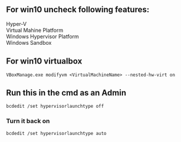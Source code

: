 ## For win10 uncheck following features:
Hyper-V  
Virtual Mahine Platform  
Windows Hypervisor Platform  
Windows Sandbox  
## For win10 virtualbox
```
VBoxManage.exe modifyvm <VirtualMachineName> --nested-hw-virt on
```
## Run this in the cmd as an Admin
```
bcdedit /set hypervisorlaunchtype off
```
### Turn it back on
```
bcdedit /set hypervisorlaunchtype auto
```

